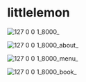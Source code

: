 # littlelemon
![127 0 0 1_8000_](https://github.com/Muhammad-Sulman/littlelemon/assets/148377324/f9151737-06ff-41b7-ab51-af42fd8cdf8e)

![127 0 0 1_8000_about_](https://github.com/Muhammad-Sulman/littlelemon/assets/148377324/fdc6483b-3bb5-4458-8496-5c8568c07ebd)

![127 0 0 1_8000_menu_](https://github.com/Muhammad-Sulman/littlelemon/assets/148377324/a062641e-b70b-4c1d-b876-0ef02b670dd7)

![127 0 0 1_8000_book_](https://github.com/Muhammad-Sulman/littlelemon/assets/148377324/f86a5867-9aed-4ab1-997e-f4fe99eb5a62)
